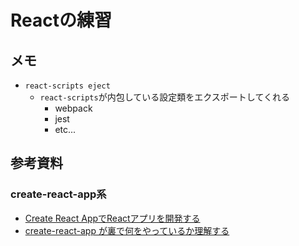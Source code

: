 # Reactの練習

## メモ

- `react-scripts eject`
  - `react-scripts`が内包している設定類をエクスポートしてくれる
    - webpack
    - jest
    - etc...

## 参考資料

### create-react-app系

- [Create React AppでReactアプリを開発する](https://blog.excite.co.jp/exdev/25487209/)
- [create-react-app が裏で何をやっているか理解する](https://qiita.com/naohikowatanabe/items/71a8bf477216ef56a5b7)

